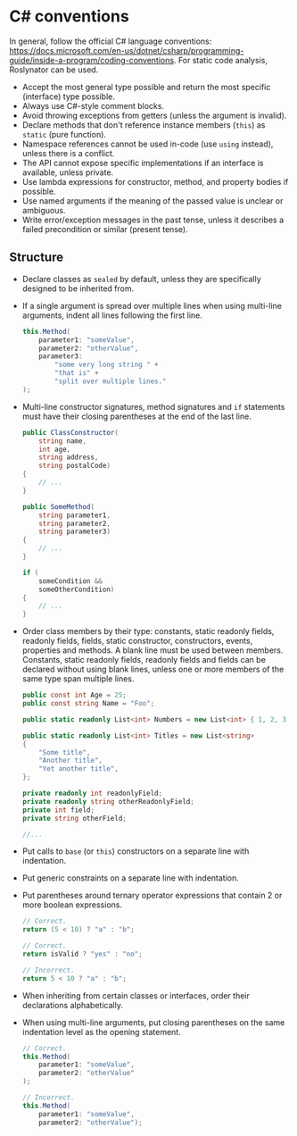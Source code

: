 # C# conventions

In general, follow the official C# language conventions: <https://docs.microsoft.com/en-us/dotnet/csharp/programming-guide/inside-a-program/coding-conventions>. For static code analysis, Roslynator can be used.

- Accept the most general type possible and return the most specific (interface) type possible.
- Always use C#-style comment blocks.
- Avoid throwing exceptions from getters (unless the argument is invalid).
- Declare methods that don't reference instance members (`this`) as `static` (pure function).
- Namespace references cannot be used in-code (use `using` instead), unless there is a conflict.
- The API cannot expose specific implementations if an interface is available, unless private.
- Use lambda expressions for constructor, method, and property bodies if possible.
- Use named arguments if the meaning of the passed value is unclear or ambiguous.
- Write error/exception messages in the past tense, unless it describes a failed precondition or similar (present tense).

## Structure

- Declare classes as `sealed` by default, unless they are specifically designed to be inherited from.

- If a single argument is spread over multiple lines when using multi-line arguments, indent all lines following the first line.

    ```cs
    this.Method(
        parameter1: "someValue",
        parameter2: "otherValue",
        parameter3:
            "some very long string " +
            "that is" +
            "split over multiple lines."
    );
    ```

- Multi-line constructor signatures, method signatures and `if` statements must have their closing parentheses at the end of the last line.

    ```cs
    public ClassConstructor(
        string name,
        int age,
        string address,
        string postalCode)
    {
        // ...
    }

    public SomeMethod(
        string parameter1,
        string parameter2,
        string parameter3)
    {
        // ...
    }

    if (
        someCondition &&
        someOtherCondition)
    {
        // ...
    }
    ```

- Order class members by their type: constants, static readonly fields, readonly fields, fields, static constructor, constructors, events, properties and methods. A blank line must be used between members. Constants, static readonly fields, readonly fields and fields can be declared without using blank lines, unless one or more members of the same type span multiple lines.

    ```cs
    public const int Age = 25;
    public const string Name = "Foo";

    public static readonly List<int> Numbers = new List<int> { 1, 2, 3 };

    public static readonly List<int> Titles = new List<string>
    {
        "Some title",
        "Another title",
        "Yet another title",
    };

    private readonly int readonlyField;
    private readonly string otherReadonlyField;
    private int field;
    private string otherField;

    //...
    ```

- Put calls to `base` (or `this`) constructors on a separate line with indentation.

- Put generic constraints on a separate line with indentation.

- Put parentheses around ternary operator expressions that contain 2 or more boolean expressions.

    ```cs
    // Correct.
    return (5 < 10) ? "a" : "b";

    // Correct.
    return isValid ? "yes" : "no";

    // Incorrect.
    return 5 < 10 ? "a" : "b";
    ```

- When inheriting from certain classes or interfaces, order their declarations alphabetically.

- When using multi-line arguments, put closing parentheses on the same indentation level as the opening statement.

    ```cs
    // Correct.
    this.Method(
        parameter1: "someValue",
        parameter2: "otherValue"
    );

    // Incorrect.
    this.Method(
        parameter1: "someValue",
        parameter2: "otherValue");
    ```

